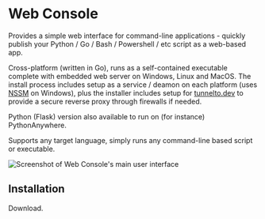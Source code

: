 # Web Console
Provides a simple web interface for command-line applications - quickly publish your Python / Go / Bash / Powershell / etc script as a web-based app.

Cross-platform (written in Go), runs as a self-contained executable complete with embedded web server on Windows, Linux and MacOS. The install process includes setup as a service / deamon on each platform (uses [NSSM](https://nssm.cc/) on Windows), plus the installer includes setup for [tunnelto.dev](https://tunnelto.dev/) to provide a secure reverse proxy through firewalls if needed.

Python (Flask) version also available to run on (for instance) PythonAnywhere.

Supports any target language, simply runs any command-line based script or executable.

![Screenshot of Web Console's main user interface](http://url/to/img.png)

## Installation

Download.
